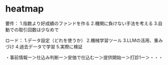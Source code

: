 # heatmap

要件：
1.指数より好成績のファンドを作る
2.機関に負けない手法を考える
3.自動での取引回数は少なめで

ロード：
1.データ設定（どれを使うか）
2.機械学習ツール
3.LLMの活用、重みづけ
4.過去データで学習
5.実際に検証

・事前情報ー＞仕込み判断ー＞安価で仕込むー＞提供開始ー＞打診1ー＞・・・

